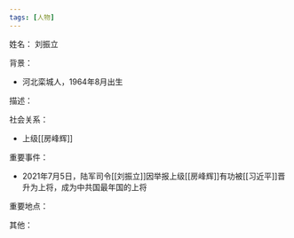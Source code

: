 ```yaml
---
tags: [人物]
---
```


姓名：
刘振立

背景：
- 河北栾城人，1964年8月出生

描述：

社会关系：
- 上级[[房峰辉]]

重要事件：
- 2021年7月5日，陆军司令[[刘振立]]因举报上级[[房峰辉]]有功被[[习近平]]晋升为上将，成为中共国最年国的上将

重要地点：

其他：
